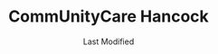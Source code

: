 ---
layout: location-page
date: Last Modified
description: "Local COVID-19 testing is available at CommUnityCare Hancock in Austin, Texas, USA."
permalink: "locations/texas/austin/communitycare-hancock/"
tags:
  - locations
  - texas
title: CommUnityCare Hancock
uniqueName: communitycare-hancock
state: Texas
stateAbbr: TX
hood: "Austin"
address: "1000 E 41st Street Ste: 925"
city: "Austin"
zip: "78751"
zipsNearby: "76831 77838 77852 77853 73301 73344 78701 78702 78703 78704 78705 78708 78709 78710 78711 78712 78713 78714 78715 78716 78717 78718 78719 78720 78721 78722 78723 78724 78725 78726 78727 78728 78729 78730 78731 78732 78733 78734 78735 78736 78737 78738 78739 78741 78742 78744 78745 78746 78747 78748 78749 78750 78751 78752 78753 78754 78755 78756 78757 78758 78759 78760 78761 78762 78763 78764 78765 78766 78767 78768 78769 78772 78773 78774 78778 78779 78780 78781 78783 78785 78789 78799 76511 78602 78604 76513 78605 78606 78607 78004 78608 78609 76518 78610 78611 76520 78612 78613 78630 78108 78109 76522 78614 78615 78616 76523 78617 78619 78620 78621 78622 78623 78941 76527 78626 78627 78628 78633 78115 78942 78629 78658 76530 78632 76533 76534 78634 78635 76537 78636 76539 78027 76540 76541 76542 76543 76544 76547 76548 76549 78638 78639 78640 78945 76550 78641 78645 78646 78946 78122 78947 78642 78948 76554 78644 78648 78650 78651 78123 78652 78653 78654 78657 78124 78655 78656 76556 77975 78949 78130 78131 78132 78133 78135 76559 78659 78660 78691 78952 78661 78662 76567 76569 78953 78663 78664 78665 78680 78681 78682 78683 76571 78666 78667 78154 76573 78155 78156 78957 78669 78070 78163 78670 78671 76574 76501 76502 76503 76504 76505 76508 76577 76578 78672 78148 78150 78959 78673 78960 78674 78963 78675 78676 78786 78788 78798 76545 76546" 
mapUrl: "http://maps.apple.com/?q=CommUnityCare+Hancock&address=1000+E+41st+Street+Ste+925,Austin,Texas,78751"
locationType: Drive-thru
phone: "512-978-8775"
website: "undefined"
onlineBooking: undefined
closed: undefined
closedUpdate: April 20th, 2020
notes: "Requires phone screen. Limited test kits available."
days: Weekdays
hours: 8AM-4PM
altDays: Saturdays
altHours: 9AM-1PM
ctaMessage: Call 512-978-8775
ctaUrl: "tel:512-978-8775"
---
